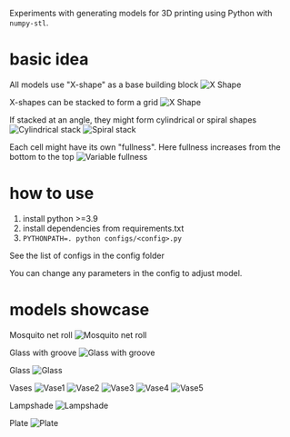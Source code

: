 Experiments with generating models for 3D printing using Python with `numpy-stl`.

# basic idea

All models use "X-shape" as a base building block
![X Shape](img/x.png)

X-shapes can be stacked to form a grid
![X Shape](img/3x2.png)

If stacked at an angle, they might form cylindrical or spiral shapes
![Cylindrical stack](img/toy.png)
![Spiral stack](img/roll-demo.png)

Each cell might have its own "fullness". Here fullness increases from the bottom to the top
![Variable fullness](img/variable-fullness.png)

# how to use

1. install python >=3.9
2. install dependencies from requirements.txt
3. `PYTHONPATH=. python configs/<config>.py`

See the list of configs in the config folder

You can change any parameters in the config to adjust model.


# models showcase

Mosquito net roll
![Mosquito net roll](img/roll.png)

Glass with groove
![Glass with groove](img/glass_with_groove.png)

Glass
![Glass](img/glass.png)

Vases
![Vase1](img/vase1.png)
![Vase2](img/vase2.png)
![Vase3](img/vase3.png)
![Vase4](img/vase4.png)
![Vase5](img/vase5.png)

Lampshade
![Lampshade](img/lampshade.png)

Plate
![Plate](img/plate.png)
